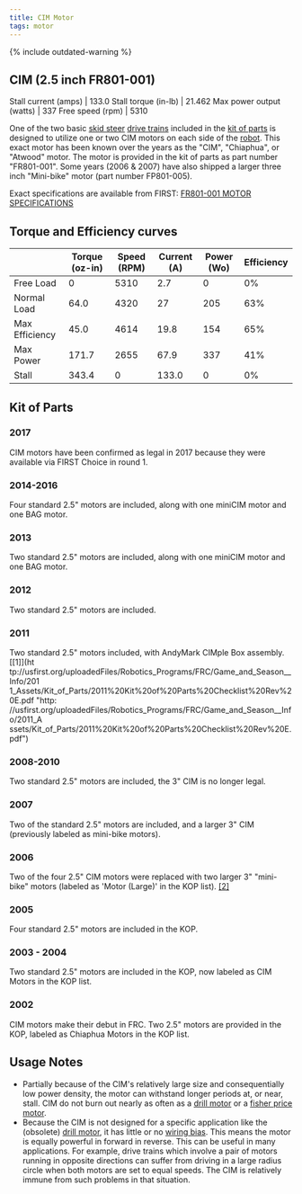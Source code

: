 ```yaml
---
title: CIM Motor
tags: motor
---
```


{% include outdated-warning %}

## CIM (2.5 inch FR801-001)

Stall current (amps) | 133.0
Stall torque (in-lb) | 21.462
Max power output (watts) | 337
Free speed (rpm) | 5310

One of the two basic [skid steer](skid-steer) [drive trains](drive-train) included in the [kit of parts](kit-of-parts) is designed to utilize one or two CIM motors on each side of the [robot](robot). This exact motor has been known over the years as the "CIM", "Chiaphua", or "Atwood" motor. The motor is provided in the kit of parts as part number "FR801-001". Some years (2006 & 2007) have also shipped a larger three inch "Mini-bike" motor (part number FP801-005).

Exact specifications are available from FIRST: [FR801-001 MOTOR SPECIFICATIONS](https://web.archive.org/web/20070203122606/http://www2.usfirst.org/2005comp/Specs/CIM.pdf "https://web.archive.org/web/20070203122606/http://www2.usfirst.org/2005comp/Specs/CIM.pdf")


## Torque and Efficiency curves

|              | Torque (oz-in) | Speed (RPM) | Current (A) | Power (Wo) | Efficiency
-------------- | -------------- | ----------- | ----------- | ---------- | ----------
Free Load      | 0              | 5310        | 2.7         | 0          | 0%
Normal Load    | 64.0           | 4320        | 27          | 205        | 63%
Max Efficiency | 45.0           | 4614        | 19.8        | 154        | 65%
Max Power      | 171.7          | 2655        | 67.9        | 337        | 41%
Stall          | 343.4          | 0           | 133.0       | 0          | 0%

## Kit of Parts

### 2017

CIM motors have been confirmed as legal in 2017 because they were available via FIRST Choice in round 1.

### 2014-2016

Four standard 2.5" motors are included, along with one miniCIM motor and one BAG motor.

### 2013

Two standard 2.5" motors are included, along with one miniCIM motor and one BAG motor.

### 2012

Two standard 2.5" motors are included.

### 2011

Two standard 2.5" motors included, with AndyMark CIMple Box assembly. [[1]](ht
tp://usfirst.org/uploadedFiles/Robotics_Programs/FRC/Game_and_Season__Info/201
1_Assets/Kit_of_Parts/2011%20Kit%20of%20Parts%20Checklist%20Rev%20E.pdf "http:
//usfirst.org/uploadedFiles/Robotics_Programs/FRC/Game_and_Season__Info/2011_A
ssets/Kit_of_Parts/2011%20Kit%20of%20Parts%20Checklist%20Rev%20E.pdf")

### 2008-2010

Two standard 2.5" motors are included, the 3" CIM is no longer legal.

### 2007

Two of the standard 2.5" motors are included, and a larger 3" CIM (previously labeled as mini-bike motors).

### 2006

Two of the four 2.5" CIM motors were replaced with two larger 3" "mini-bike" motors (labeled as 'Motor (Large)' in the KOP list). [[2]](https://web.archive.org/web/20060902090301/http://www2.usfirst.org/2006comp/Manual/5-The_Robot_Rev_F.pdf "https://web.archive.org/web/20060902090301/http://www2.usfirst.org/2006comp/Manual/5-The_Robot_Rev_F.pdf")

### 2005

Four standard 2.5" motors are included in the KOP.

### 2003 - 2004

Two standard 2.5" motors are included in the KOP, now labeled as CIM Motors in the KOP list.

### 2002

CIM motors make their debut in FRC. Two 2.5" motors are provided in the KOP, labeled as Chiaphua Motors in the KOP list.

## Usage Notes

- Partially because of the CIM's relatively large size and consequentially low power density, the motor can withstand longer periods at, or near, stall. CIM do not burn out nearly as often as a [drill motor](drill-motor) or a [fisher price motor](fisher-price-motor).
- Because the CIM is not designed for a specific application like the (obsolete) [drill motor](drill-motor"), it has little or no [wiring bias](wiring-bias). This means the motor is equally powerful in forward in reverse. This can be useful in many applications. For example, drive trains which involve a pair of motors running in opposite directions can suffer from driving in a large radius circle when both motors are set to equal speeds. The CIM is relatively immune from such problems in that situation.
